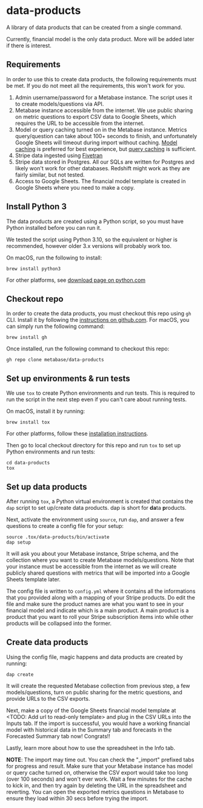 # data-products

A library of data products that can be created from a single command.

Currently, financial model is the only data product. More will be added later if there is interest.

## Requirements

In order to use this to create data products, the following requirements must be met. If you do not meet all the
requirements, this won't work for you.

1. Admin username/password for a Metabase instance. The script uses it to create models/questions via API.
2. Metabase instance accessible from the internet. We use public sharing on metric questions to export CSV data to
   Google Sheets, which requires the URL to be accessible from the internet.
3. Model or query caching turned on in the Metabase instance. Metrics query/question can take about 100+ seconds to
   finish, and unfortunately Google Sheets will timeout during import without caching.
   [Model caching](https://www.metabase.com/docs/latest/data-modeling/models#model-caching) is preferred for
   best experience, but [query caching](https://www.metabase.com/docs/latest/configuring-metabase/caching) is sufficient.
4. Stripe data ingested using [Fivetran](https://fivetran.com/docs/applications/stripe)
5. Stripe data stored in Postgres. All our SQLs are written for Postgres and likely won't work for other databases.
   Redshift might work as they are fairly similar, but not tested.
6. Access to Google Sheets. The financial model template is created in Google Sheets where you need to make a copy.

## Install Python 3

The data products are created using a Python script, so you must have Python installed before you can run it.

We tested the script using Python 3.10, so the equivalent or higher is recommended, however older 3.x versions will
probably work too.

On macOS, run the following to install:

```console
brew install python3
```

For other platforms, see [download page on python.com](https://www.python.org/downloads/)


## Checkout repo

In order to create the data products, you must checkout this repo using `gh` CLI.
Install it by following the [instructions on github.com](https://cli.github.com/).
For macOS, you can simply run the following command:

```console
brew install gh
```

Once installed, run the following command to checkout this repo:

```console
gh repo clone metabase/data-products
```

## Set up environments & run tests

We use `tox` to create Python environments and run tests. This is required to run the script in the next step even if you
can't care about running tests.

On macOS, install it by running:

```console
brew install tox
```

For other platforms, follow these [installation instructions](https://tox.wiki/en/latest/installation.html).

Then go to local checkout directory for this repo and run `tox` to set up Python environments and run tests:

```console
cd data-products
tox
```

## Set up data products

After running `tox`, a Python virtual environment is created that contains the `dap` script to set up/create data
products. dap is short for **da**ta **p**roducts.

Next, activate the environment using `source`, run `dap`, and answer a few questions to create a config file for your
setup:

```console
source .tox/data-products/bin/activate
dap setup
```

It will ask you about your Metabase instance, Stripe schema, and the collection where you want to create Metabase
models/questions. Note that your instance must be accessible from the internet as we will create publicly shared
questions with metrics that will be imported into a Google Sheets template later.

The config file is written to `config.yml` where it contains all the informations that you provided along with a mapping
of your Stripe products. Do edit the file and make sure the product names are what you want to see in your financial
model and indicate which is a main product. A main product is a product that you want to roll your Stripe
subscription items into while other products will be collapsed into the former.

## Create data products

Using the config file, magic happens and data products are created by running:

```console
dap create
```

It will create the requested Metabase collection from previous step, a few models/questions, turn on public sharing for
the metric questions, and provide URLs to the CSV exports.

Next, make a copy of the Google Sheets financial model template at <TODO: Add url to read-only template> and plug in
the CSV URLs into the Inputs tab. If the import is successful, you would have a working financial model with historical
data in the Summary tab and forecasts in the Forecasted Summary tab now! Congrats!!

Lastly, learn more about how to use the spreadsheet in the Info tab.

**NOTE**: The import may time out. You can check the "\_import" prefixed tabs for progress and result. Make sure that
your Metabase instance has model or query cache turned on, otherwise the CSV export would take too long (over 100
seconds) and won't ever work. Wait a few minutes for the cache to kick in, and then try again by deleting the URL in the
spreadsheet and reverting. You can open the exported metrics questions in Metabase to ensure they load within 30 secs
before trying the import.
